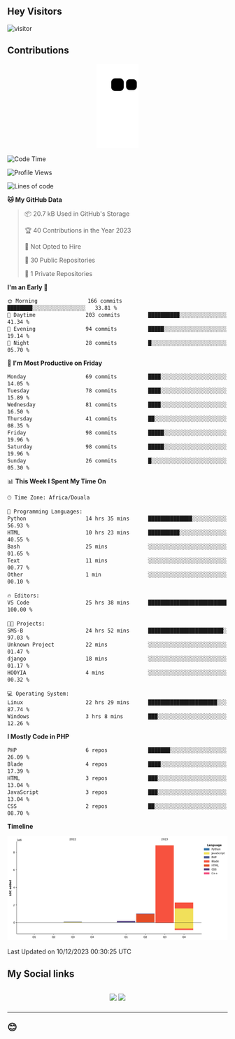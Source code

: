 ## Hey Visitors
![visitor](https://profile-counter.glitch.me/Fotsingboris/count.svg)

## Contributions
<p align="center">
  <img src="https://raw.githubusercontent.com/Fotsingboris/Fotsingboris/output/github-contribution-grid-snake.svg" />
</p>

<!--START_SECTION:waka-->
![Code Time](http://img.shields.io/badge/Code%20Time-770%20hrs%201%20min-blue)

![Profile Views](http://img.shields.io/badge/Profile%20Views-0-blue)

![Lines of code](https://img.shields.io/badge/From%20Hello%20World%20I%27ve%20Written-12.3%20million%20lines%20of%20code-blue)

**🐱 My GitHub Data** 

> 📦 20.7 kB Used in GitHub's Storage 
 > 
> 🏆 40 Contributions in the Year 2023
 > 
> 🚫 Not Opted to Hire
 > 
> 📜 30 Public Repositories 
 > 
> 🔑 1 Private Repositories 
 > 
**I'm an Early 🐤** 

```text
🌞 Morning                166 commits         ████████░░░░░░░░░░░░░░░░░   33.81 % 
🌆 Daytime                203 commits         ██████████░░░░░░░░░░░░░░░   41.34 % 
🌃 Evening                94 commits          █████░░░░░░░░░░░░░░░░░░░░   19.14 % 
🌙 Night                  28 commits          █░░░░░░░░░░░░░░░░░░░░░░░░   05.70 % 
```
📅 **I'm Most Productive on Friday** 

```text
Monday                   69 commits          ████░░░░░░░░░░░░░░░░░░░░░   14.05 % 
Tuesday                  78 commits          ████░░░░░░░░░░░░░░░░░░░░░   15.89 % 
Wednesday                81 commits          ████░░░░░░░░░░░░░░░░░░░░░   16.50 % 
Thursday                 41 commits          ██░░░░░░░░░░░░░░░░░░░░░░░   08.35 % 
Friday                   98 commits          █████░░░░░░░░░░░░░░░░░░░░   19.96 % 
Saturday                 98 commits          █████░░░░░░░░░░░░░░░░░░░░   19.96 % 
Sunday                   26 commits          █░░░░░░░░░░░░░░░░░░░░░░░░   05.30 % 
```


📊 **This Week I Spent My Time On** 

```text
🕑︎ Time Zone: Africa/Douala

💬 Programming Languages: 
Python                   14 hrs 35 mins      ██████████████░░░░░░░░░░░   56.93 % 
HTML                     10 hrs 23 mins      ██████████░░░░░░░░░░░░░░░   40.55 % 
Bash                     25 mins             ░░░░░░░░░░░░░░░░░░░░░░░░░   01.65 % 
Text                     11 mins             ░░░░░░░░░░░░░░░░░░░░░░░░░   00.77 % 
Other                    1 min               ░░░░░░░░░░░░░░░░░░░░░░░░░   00.10 % 

🔥 Editors: 
VS Code                  25 hrs 38 mins      █████████████████████████   100.00 % 

🐱‍💻 Projects: 
SMS-B                    24 hrs 52 mins      ████████████████████████░   97.03 % 
Unknown Project          22 mins             ░░░░░░░░░░░░░░░░░░░░░░░░░   01.47 % 
django                   18 mins             ░░░░░░░░░░░░░░░░░░░░░░░░░   01.17 % 
HOOYIA                   4 mins              ░░░░░░░░░░░░░░░░░░░░░░░░░   00.32 % 

💻 Operating System: 
Linux                    22 hrs 29 mins      ██████████████████████░░░   87.74 % 
Windows                  3 hrs 8 mins        ███░░░░░░░░░░░░░░░░░░░░░░   12.26 % 
```

**I Mostly Code in PHP** 

```text
PHP                      6 repos             ███████░░░░░░░░░░░░░░░░░░   26.09 % 
Blade                    4 repos             ████░░░░░░░░░░░░░░░░░░░░░   17.39 % 
HTML                     3 repos             ███░░░░░░░░░░░░░░░░░░░░░░   13.04 % 
JavaScript               3 repos             ███░░░░░░░░░░░░░░░░░░░░░░   13.04 % 
CSS                      2 repos             ██░░░░░░░░░░░░░░░░░░░░░░░   08.70 % 
```



**Timeline**

![Lines of Code chart](https://raw.githubusercontent.com/Fotsingboris/Fotsingboris/main/assets/bar_graph.png)


 Last Updated on 10/12/2023 00:30:25 UTC
<!--END_SECTION:waka-->

<h2>My Social links <h2>
<p align="center">
   <a href="https://linkedin.com/in/Fotsingboris-Mathieu"><img src="https://img.shields.io/badge/linkedin-%230077B5.svg?style=for-the-badge&logo=linkedin&logoColor=white"></a>
   <a href="https://instagram.com/Fotsingboris"><img src="https://img.shields.io/badge/instagram-%23E4405F.svg?style=for-the-badge&logo=Instagram&logoColor=white"></a>
  </p>
<hr>
😊
